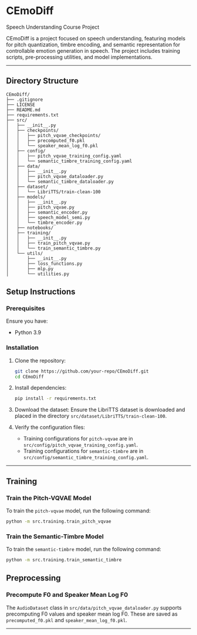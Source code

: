 # CEmoDiff
Speech Understanding Course Project

CEmoDiff is a project focused on speech understanding, featuring models for pitch quantization, timbre encoding, and semantic representation for controllable emotion generation in speech. The project includes training scripts, pre-processing utilities, and model implementations.

---

## Directory Structure
```
CEmoDiff/
├── .gitignore
├── LICENSE
├── README.md
├── requirements.txt
├── src/
│   ├── __init__.py
│   ├── checkpoints/
│   │   ├── pitch_vqvae_checkpoints/
│   │   ├── precomputed_f0.pkl
│   │   └── speaker_mean_log_f0.pkl
│   ├── config/
│   │   ├── pitch_vqvae_training_config.yaml
│   │   └── semantic_timbre_training_config.yaml
│   ├── data/
│   │   ├── __init__.py
│   │   ├── pitch_vqvae_dataloader.py
│   │   └── semantic_timbre_dataloader.py
│   ├── dataset/
│   │   └── LibriTTS/train-clean-100
│   ├── models/
│   │   ├── __init__.py
│   │   ├── pitch_vqvae.py
│   │   ├── semantic_encoder.py
│   │   ├── speech_model_semi.py
│   │   └── timbre_encoder.py
│   ├── notebooks/
│   ├── training/
│   │   ├── __init__.py
│   │   ├── train_pitch_vqvae.py
│   │   └── train_semantic_timbre.py
│   └── utils/
│       ├── __init__.py
│       ├── loss_functions.py
│       ├── mlp.py
│       └── utilities.py
```

## Setup Instructions

### Prerequisites

Ensure you have:
- Python 3.9

### Installation

1. Clone the repository:
   ```bash
   git clone https://github.com/your-repo/CEmoDiff.git
   cd CEmoDiff
   ```

2. Install dependencies:
   ```bash
   pip install -r requirements.txt
   ```

3. Download the dataset:
   Ensure the LibriTTS dataset is downloaded and placed in the directory `src/dataset/LibriTTS/train-clean-100`.

4. Verify the configuration files:
   - Training configurations for `pitch-vqvae` are in `src/config/pitch_vqvae_training_config.yaml`.
   - Training configurations for `semantic-timbre` are in `src/config/semantic_timbre_training_config.yaml`.

---

## Training

### Train the Pitch-VQVAE Model

To train the `pitch-vqvae` model, run the following command:
```bash
python -m src.training.train_pitch_vqvae
```

### Train the Semantic-Timbre Model

To train the `semantic-timbre` model, run the following command:
```bash
python -m src.training.train_semantic_timbre
```

## Preprocessing

### Precompute F0 and Speaker Mean Log F0

The `AudioDataset` class in `src/data/pitch_vqvae_dataloader.py` supports precomputing F0 values and speaker mean log F0. These are saved as `precomputed_f0.pkl` and `speaker_mean_log_f0.pkl`.

---